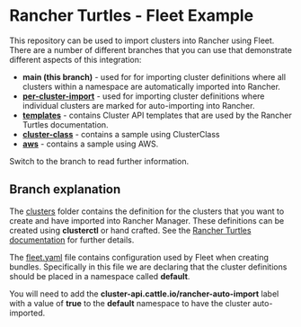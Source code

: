 # Rancher Turtles - Fleet Example

This repository can be used to import clusters into Rancher using Fleet. There are a number of different branches that you can use that demonstrate different aspects of this integration:

- **main (this branch)** - used for for importing cluster definitions where all clusters within a namespace are automatically imported into Rancher.
- **[per-cluster-import](https://github.com/rancher-sandbox/rancher-turtles-fleet-example/tree/per-cluster-import)** - used for importing cluster definitions where individual clusters are marked for auto-importing into Rancher.
- **[templates](https://github.com/rancher-sandbox/rancher-turtles-fleet-example/tree/templates)** - contains Cluster API templates that are used by the Rancher Turtles documentation.
- **[cluster-class](https://github.com/rancher-sandbox/rancher-turtles-fleet-example/tree/clusterclass)** - contains a sample using ClusterClass
- **[aws](https://github.com/rancher-sandbox/rancher-turtles-fleet-example/tree/aws)** - contains a sample using AWS.

Switch to the branch to read further information.

## Branch explanation

The [clusters](./clusters/) folder contains the definition for the clusters that you want to create and have imported into Rancher Manager. These definitions can be created using **clusterctl** or hand crafted. See the [Rancher Turtles documentation](https://rancher.github.io/turtles-docs/) for further details.

The [fleet.yaml](./clusters/fleet.yaml) file contains configuration used by Fleet when creating bundles. Specifically in this file we are declaring that the cluster definitions should be placed in a namespace called **default**.

You will need to add the **cluster-api.cattle.io/rancher-auto-import** label with a value of **true** to the **default** namespace to have the cluster auto-imported.
